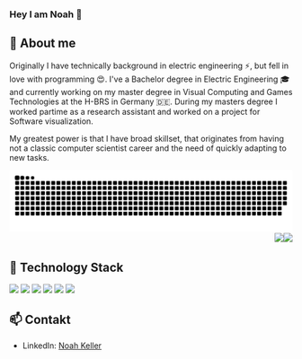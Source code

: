 ### Hey I am Noah 👋

<!--
**proelf98/proelf98** is a ✨ _special_ ✨ repository because its `README.md` (this file) appears on your GitHub profile.

Here are some ideas to get you started:

- 🔭 I’m currently working on ...
- 🌱 I’m currently learning ...
- 👯 I’m looking to collaborate on ...
- 🤔 I’m looking for help with ...
- 💬 Ask me about ...
- 📫 How to reach me: ...
- 😄 Pronouns: ...
- ⚡ Fun fact: ...
-->

## 🌱 About me
Originally I have technically background in electric engineering ⚡, but fell in love with programming 😍.
I've a Bachelor degree in Electric Engineering 🎓  and currently working on my master degree in Visual Computing and Games Technologies at the H-BRS in Germany 🇩🇪.
During my masters degree I worked partime as a research assistant and worked on a project for Software visualization.

My greatest power is that I have broad skillset, that originates from having not a classic computer scientist career and the need of quickly adapting to new tasks. 

<picture>
  <source
    media="(prefers-color-scheme: dark)"
    srcset="https://raw.githubusercontent.com/proelf98/proelf98/output/github-contribution-grid-snake-dark.svg"
  />
  <source
    media="(prefers-color-scheme: light)"
    srcset="https://raw.githubusercontent.com/proelf98/proelf98/output/github-contribution-grid-snake.svg"
  />
  <img
    alt="github contribution grid snake animation"
    src="https://raw.githubusercontent.com/proelf98/proelf98/output/github-contribution-grid-snake.svg"
  />
</picture>

<div style="display: flex; justify-content: right;">
  <picture>
    <source
      srcset="https://github-readme-stats.vercel.app/api?username=proelf98&show_icons=true&theme=dracula&count_private=true&bg_color=0D1117&title_color=58A6FF&text_color=c9d1d9&icon_color=58A6FF&border_radius=10"
      media="(prefers-color-scheme: dark)"
    />
    <source
      srcset="https://github-readme-stats.vercel.app/api?username=proelf98&show_icons=true&theme=dracula&count_private=true&bg_color=0D1117&title_color=58A6FF&text_color=c9d1d9&icon_color=58A6FF&border_radius=10"
      media="(prefers-color-scheme: light), (prefers-color-scheme: no-preference)"
    />
    <img src="https://github-readme-stats.vercel.app/api?username=proelf98&show_icons=true&theme=dracula&count_private=true&bg_color=0D1117&title_color=58A6FF&text_color=c9d1d9&icon_color=58A6FF&border_radius=10" />
  </picture>
  
  <picture>
    <source
      srcset="https://github-readme-stats.vercel.app/api/top-langs/?username=proelf98&theme=dracula&layout=compact&bg_color=0D1117&title_color=58A6FF&text_color=c9d1d9&border_radius=10"
      media="(prefers-color-scheme: dark)"
    />
    <source
      srcset="https://github-readme-stats.vercel.app/api/top-langs/?username=proelf98&theme=dracula&layout=compact&bg_color=0D1117&title_color=58A6FF&text_color=c9d1d9&border_radius=10"
      media="(prefers-color-scheme: light), (prefers-color-scheme: no-preference)"
    />
    <img src="https://github-readme-stats.vercel.app/api/top-langs/?username=proelf98&theme=dracula&layout=compact&bg_color=0D1117&title_color=58A6FF&text_color=c9d1d9&border_radius=10" />
  </picture>
</div>


## 🔭 Technology Stack
![](https://img.shields.io/badge/Python-80%25-2bbc8a?style=flat&logo=python&logoColor=white)
![](https://img.shields.io/badge/JavaScript-70%25-2bbc8a?style=flat&logo=javascript&logoColor=white)
![](https://img.shields.io/badge/C%23-90%25-2bbc8a?style=flat&logo=c-sharp&logoColor=white)
![](https://img.shields.io/badge/Git-85%25-2bbc8a?style=flat&logo=git&logoColor=white)
![](https://img.shields.io/badge/Linux-75%25-2bbc8a?style=flat&logo=linux&logoColor=white)
![](https://img.shields.io/badge/TypeScript-80%25-2bbc8a?style=flat&logo=typescript&logoColor=white)


## 📫 Contakt
- LinkedIn: [Noah Keller](https://www.linkedin.com/in/noah-keller-5baa2a1b0/)


